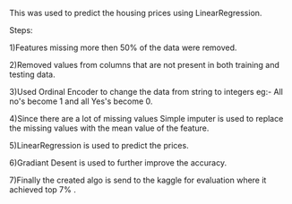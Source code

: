 This was used to predict the housing prices using LinearRegression.

Steps:

1)Features missing more then 50% of the data were removed.

2)Removed values from columns that are not present in both training and testing data.

3)Used Ordinal Encoder to change the data from string to integers eg:- All no's become 1 and all Yes's become 0.

4)Since there are a lot of missing values Simple imputer is used to replace the missing values with the mean value of the feature.

5)LinearRegression is used to predict the prices.

6)Gradiant Desent is used to further improve the accuracy.

7)Finally the created algo is send to the kaggle for evaluation where it achieved top 7% .


